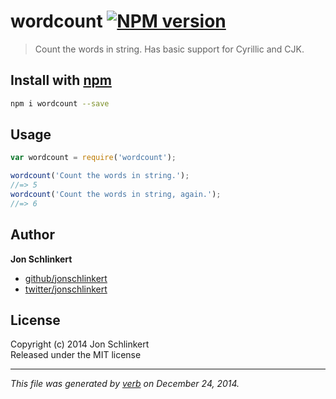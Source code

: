 # wordcount [![NPM version](https://badge.fury.io/js/wordcount.svg)](http://badge.fury.io/js/wordcount)

> Count the words in string. Has basic support for Cyrillic and CJK.

## Install with [npm](npmjs.org)

```bash
npm i wordcount --save
```

## Usage

```js
var wordcount = require('wordcount');

wordcount('Count the words in string.');
//=> 5
wordcount('Count the words in string, again.');
//=> 6
```

## Author

**Jon Schlinkert**
 
+ [github/jonschlinkert](https://github.com/jonschlinkert)
+ [twitter/jonschlinkert](http://twitter.com/jonschlinkert) 

## License
Copyright (c) 2014 Jon Schlinkert  
Released under the MIT license

***

_This file was generated by [verb](https://github.com/assemble/verb) on December 24, 2014._